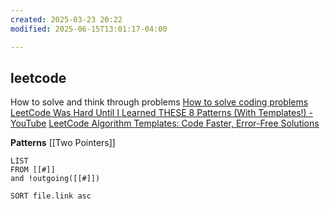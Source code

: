 ```yaml
---
created: 2025-03-23 20:22
modified: 2025-06-15T13:01:17-04:00

---
```

## leetcode

How to solve and think through problems
[How to solve coding problems](https://www.youtube.com/watch?v=gK8KmTDtX8E&list=LL&index=19)
[LeetCode Was Hard Until I Learned THESE 8 Patterns (With Templates!) - YouTube](https://www.youtube.com/watch?v=RYT08CaYq6A)
[LeetCode Algorithm Templates: Code Faster, Error-Free Solutions](https://algo.monster/templates)

**Patterns**
[[Two Pointers]]


```dataview
LIST
FROM [[#]]
and !outgoing([[#]])

SORT file.link asc
```
